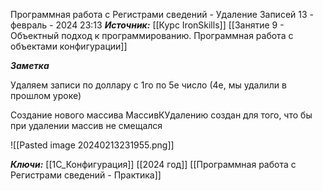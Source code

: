 
Программная работа с Регистрами сведений - Удаление Записей
 13 - февраль - 2024  23:13 
***Источник:***  [[Курс IronSkills]] [[Занятие 9 - Объектный подход к программированию. Программная работа с объектами конфигурации]]

***Заметка*** 

Удаляем записи по доллару с 1го по 5е число (4е, мы удалили в прошлом уроке)


Создание нового массива МассивКУдалению создан для того, что бы при удалении массив не смещался

![[Pasted image 20240213231955.png]]


***Ключи:*** [[1С_Конфигурация]] [[2024 год]]  [[Программная работа с Регистрами сведений - Практика]]